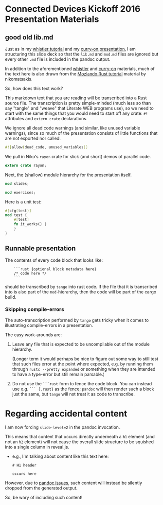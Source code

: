 # Connected Devices Kickoff 2016 Presentation Materials

## good old lib.md

Just as in my [whistler tutorial][whistler] and my
[curry-on presentation][curry-on], I am structuring this slide
deck so that the `lib.md` and `mod.md` files are ignored but every
other `.md` file is included in the pandoc output.

[whistler]: https://github.com/pnkfelix/cyot/blob/master/src/tutorial/whistler_rust_intro/mod.md

[curry-on]: https://github.com/pnkfelix/presentations/blob/curry-on2015/curry-on2015/src/lib.md

In addition to the aforementioned [whistler][] and [curry-on][]
materials, much of the text here is also drawn from the
[Mozlando Rust tutorial][mozlando] material by nikomatsakis.

[mozlando]: http://smallcultfollowing.com/20151209/

So, how does this text work?

This markdown text that you are reading will be transcribed into a
Rust source file. The transcription is pretty simple-minded (much less
so than say "tangle" and "weave" that Literate WEB programs use), so
we need to start with the same things that you would need to start off
any crate: `#!` attributes and `extern crate` declarations.

We ignore all dead code warnings (and similar, like unused variable warnings), since so much of the presentation
consists of little functions that are not exported nor called.

```rust
#![allow(dead_code, unused_variables)]
```

We pull in Niko's `rayon` crate for slick (and short) demos
of parallel code.

```rust
extern crate rayon;
```

Next, the (shallow) module hierarchy for the presentation itself.

```rust
mod slides;

mod exercises;
```

Here is a unit test:

```rust
#[cfg(test)]
mod test {
    #[test]
    fn it_works() {
    }
}
```

## Runnable presentation

The contents of every code block that looks like:

```
    ```rust {optional block metadata here}
    /* code here */
    ```
```

should be transcribed by `tango` into rust code. If the file that it
is transcribed into is also part of the `mod`-hierarchy, then the code
will be part of the cargo build.

### Skipping compile-errors

The auto-transcription performed by `tango` gets tricky when it comes
to illustrating compile-errors in a presentation.

The easy work-arounds are:

 1. Leave any file that is expected to be uncompilable out of the
    module hierarchy.

    (Longer term it would perhaps be nice to figure out some way to
    still test that such files error at the point where expected,
    e.g. by running them through `rustc --pretty expanded` or
    something when they are intended to have a type-error but still
    remain parsable.)

 2. Do not use the ```` ```rust ```` form to fence the code block.
    You can instead use e.g. ```` ``` {.rust} ```` as the fence;
    `pandoc` will then render such a block just the same, but `tango`
    will not treat it as code to transcribe.

# Regarding accidental content

I am now forcing `slide-level=2` in the pandoc invocation.

This means that content that occurs
directly underneath a `h1` element (and not an `h2` element)
will not
cause the overall slide structure to be squished into a single column
in reveal.js.

* e.g., I'm talking about content like this text here:

  ```
  # H1 header

  occurs here
  ```


However, due to [pandoc issues], such content will instead be
silently dropped from the generated output.

[pandoc issues]: https://github.com/jgm/pandoc/issues/2265

So, be wary of including such content!
